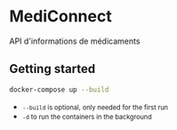 # MediConnect

API d'informations de médicaments

## Getting started

```sh
docker-compose up --build
```

- <small>`--build` is optional, only needed for the first run</small>
- <small>`-d` to run the containers in the background</small>
